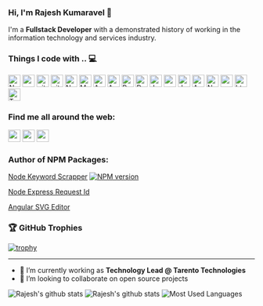### Hi, I'm Rajesh Kumaravel 👋

I'm a **Fullstack Developer** with a demonstrated history of working in the information technology and services industry.

### Things I code with .. 💻

<p>
  <img alt="Nodejs" src="https://img.shields.io/badge/-Nodejs-43853d?style=flat-square&logo=Node.js&logoColor=white" height=25/>
  <img alt="npm" src="https://img.shields.io/badge/-NPM-CB3837?style=flat-square&logo=npm&logoColor=white" height=25 />
  <img alt="git" src="https://img.shields.io/badge/-Git-F05032?style=flat-square&logo=git&logoColor=white" height=25 />
  <img alt="github actions" src="https://img.shields.io/badge/-Github_Actions-2088FF?style=flat-square&logo=github-actions&logoColor=white" height=25 />
  <img alt="NestJs" src="https://img.shields.io/badge/-NestJs-ea2845?style=flat-square&logo=nestjs&logoColor=white" height=25 />
  <img alt="MongoDB" src="https://img.shields.io/badge/-MongoDB-13aa52?style=flat-square&logo=mongodb&logoColor=white" height=25 />
  <img alt="Apache Cassandra" src="https://img.shields.io/badge/-Apache%20Cassandra-0A88B3?style=flat-square&logo=apache-cassandra&logoColor=white" height=25 />
  <img alt="Apache Kafka" src="https://img.shields.io/badge/-Apache%20Kafka-000000?style=flat-square&logo=apache-kafka&logoColor=white" height=25 />
  <img alt="RabbitMQ" src="https://img.shields.io/badge/-RabbitMQ-FF6600?style=flat-square&logo=rabbitmq&logoColor=white" height=25 />
  <img alt="Docker" src="https://img.shields.io/badge/-Docker-46a2f1?style=flat-square&logo=docker&logoColor=white" height=25 />
  <img alt="Jenkins" src="https://img.shields.io/badge/-Jenkins-D03C3A?style=flat-square&logo=jenkins&logoColor=white" height=25 />
  <img alt="sonarcloud" src="https://img.shields.io/badge/-sonarcloud-FD6A00?style=flat-square&logo=sonarcloud&logoColor=white" height=25 />
  <img alt="JavaScript" src="https://img.shields.io/badge/-Javascript-f9a03c?style=flat-square&logo=javascript&logoColor=white" height=25 />
  <img alt="AWS" src="https://img.shields.io/badge/-AWS-232F3E?style=flat-square&logo=amazon&logoColor=white" height=25 />
  <img alt="Nginx" src="https://img.shields.io/badge/-Nginx-009639?style=flat-square&logo=nginx&logoColor=white" height=25 />
  <img alt="angular" src="https://img.shields.io/badge/-Angular-DD0031?style=flat-square&logo=angular&logoColor=white" height=25 />
  <img alt="html5" src="https://img.shields.io/badge/-HTML5-E34F26?style=flat-square&logo=html5&logoColor=white" height=25 />
  <img alt="TypeScript" src="https://img.shields.io/badge/-TypeScript-007ACC?style=flat-square&logo=typescript&logoColor=white" height=25 />
  
</p>

### Find me all around the web:

<p>
  <a href="https://twitter.com/rk_rajeshk"><img src="https://img.shields.io/badge/twitter-%231DA1F2.svg?&style=flat-square&logo=twitter&logoColor=white" target="_blank" height=25></a>
  <a href="https://in.linkedin.com/in/rajeshkmv"><img src="https://img.shields.io/badge/linkedin-%230077B5.svg?&style=flat-square&logo=linkedin&logoColor=white" height=25></a>
  <a href="https://dev.to/rajeshkumaravel"><img src="https://img.shields.io/badge/DEV.TO-%230A0A0A.svg?&style=flat-square&logo=dev-dot-to&logoColor=white" height=25></a>
</p>

### Author of NPM Packages: 

[Node Keyword Scrapper](https://www.npmjs.com/package/node-keyword-scrapper) [![NPM version](https://img.shields.io/npm/v/node-keyword-scrapper.svg?flat&logo=npm)](https://img.shields.io/npm/v/node-keyword-scrapper.svg?style=for-the-badge&logo=npm)

[Node Express Request Id](https://www.npmjs.com/package/node-express-req-id)

[Angular SVG Editor](https://www.npmjs.com/package/ng-svg-editor)


### 🏆 GitHub Trophies

[![trophy](https://github-profile-trophy.vercel.app/?username=rajeshkumaravel&margin-w=15)](https://github.com/rajeshkumaravel)

---
- 🔭 I’m currently working as **Technology Lead @ Tarento Technologies**
- 👯 I’m looking to collaborate on open source projects


![Rajesh's github stats](https://github-readme-stats.vercel.app/api?username=rajeshkumaravel&show_icons=true&hide_border=true&hide=stars)
![Rajesh's github stats](https://github-readme-streak-stats.herokuapp.com/?user=rajeshkumaravel)
![Most Used Languages](https://github-readme-stats.vercel.app/api/top-langs/?username=rajeshkumaravel&layout=compact)





<!--
**rajeshkumaravel/rajeshkumaravel** is a ✨ _special_ ✨ repository because its `README.md` (this file) appears on your GitHub profile.
https://github.com/anuraghazra/github-readme-stats
<img src="https://emojis.slackmojis.com/emojis/images/1531849430/4246/blob-sunglasses.gif?1531849430" width="30"/>
Here are some ideas to get you started:

- 🔭 I’m currently working as **Senior Software Engineer @ Tarento Technologies**
- 🌱 I’m currently learning ...
- 👯 I’m looking to collaborate on open source projects
- 🤔 I’m looking for help with ...
- 💬 Ask me about ...
- 📫 How to reach me: ...
- 😄 Pronouns: ...
- ⚡ Fun fact: ...
-->
